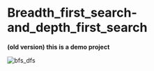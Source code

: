 ﻿# Breadth_first_search-and_depth_first_search

**(old version) this is a demo project**



![bfs_dfs](https://cloud.githubusercontent.com/assets/21212858/25700121/83219054-30c6-11e7-9a07-1c9706ea8812.gif)

